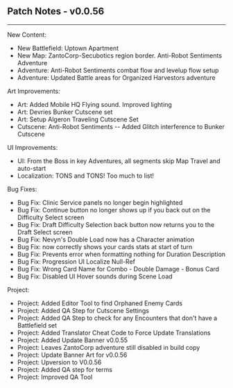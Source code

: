## Patch Notes - v0.0.56
----

New Content:
- New Battlefield: Uptown Apartment
- New Map: ZantoCorp-Secubotics region border. Anti-Robot Sentiments Adventure
- Adventure: Anti-Robot Sentiments combat flow and levelup flow setup
- Adventure: Updated Battle areas for Organized Harvestors adventure

Art Improvements:
- Art: Added Mobile HQ Flying sound. Improved lighting
- Art: Devries Bunker Cutscene set
- Art: Setup Algeron Traveling Cutscene Set
- Cutscene: Anti-Robot Sentiments -- Added Glitch interference to Bunker Cutscene

UI Improvements:
- UI: From the Boss in key Adventures, all segments skip Map Travel and auto-start
- Localization: TONS and TONS! Too much to list!

Bug Fixes:
- Bug Fix: Clinic Service panels no longer begin highlighted
- Bug Fix: Continue button no longer shows up if you back out on the Difficulty Select screen
- Bug Fix: Draft Difficulty Selection back button now returns you to the Draft Select screen
- Bug Fix: Nevyn's Double Load now has a Character animation
- Bug Fix: now correctly shows your cards stats at start of turn
- Bug Fix: Prevents error when formatting nothing for Duration Description
- Bug Fix: Progression UI Localize Null-Ref
- Bug Fix: Wrong Card Name for Combo - Double Damage - Bonus Card
- Bug Fix: Disabled UI Hover sounds during Scene Load

Project:
- Project: Added Editor Tool to find Orphaned Enemy Cards
- Project: Added QA Step for Cutscene Settings
- Project: Added QA Step to check for any Encounters that don't have a Battlefield set
- Project: Added Translator Cheat Code to Force Update Translations
- Project: Added Update Banner v0.0.55
- Project: Leaves ZantoCorp adventure still disabled in build copy
- Project: Update Banner Art for v0.0.56
- Project: Upversion to V0.0.56
- Project: Added QA step for terms
- Project: Improved QA Tool
